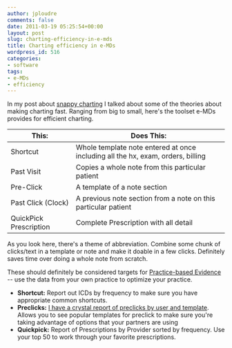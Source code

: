 ```yaml
---
author: jploudre
comments: false
date: 2011-03-19 05:25:54+00:00
layout: post
slug: charting-efficiency-in-e-mds
title: Charting efficiency in e-MDs
wordpress_id: 516
categories:
- software
tags:
- e-MDs
- efficiency
---
```


In my post about [snappy charting](/2011/snappy-charting/) I talked about some of the theories about making charting fast.
Ranging from big to small, here's the toolset e-MDs provides for efficient charting.

|This:|Does This:|
|-----|--------|
|Shortcut |Whole template note entered at once including all the hx, exam, orders, billing |
|Past Visit |Copies a whole note from this particular patient|
|Pre-Click |A template of a note section |
|Past Click (Clock)|A previous note section from a note on this particular patient|
|QuickPick Prescription |Complete Prescription with all detail |

As you look here, there's a theme of abbreviation. Combine some chunk of clicks/text in a template or note and make it doable in a few clicks. Definitely saves time over doing a whole note from scratch.

These should definitely be considered targets for [Practice-based Evidence](/2011/practice-based-evidence/) -- use the data from your own practice to optimize your practice.

* **Shortcut:** Report out ICDs by frequency to make sure you have appropriate common shortcuts.
* **Preclicks:** [I have a crystal report of preclicks by user and template](preclicks-by-template-or-by-provider). Allows you to see popular templates for preclick to make sure you're taking advantage of options that your partners are using
* **Quickpick:** Report of Prescriptions by Provider sorted by frequency. Use your top 50 to work through your favorite prescriptions.
